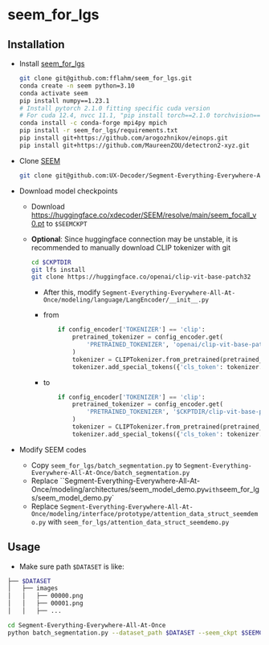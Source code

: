 # seem_for_lgs

## Installation

- Install [seem_for_lgs](https://github.com/fflahm/seem_for_lgs#)

  ```sh
  git clone git@github.com:fflahm/seem_for_lgs.git
  conda create -n seem python=3.10
  conda activate seem
  pip install numpy==1.23.1
  # Install pytorch 2.1.0 fitting specific cuda version
  # For cuda 12.4, nvcc 11.1, "pip install torch==2.1.0 torchvision==0.16.0 torchaudio==2.1.0 --index-url https://download.pytorch.org/whl/cu118" is expected to work
  conda install -c conda-forge mpi4py mpich
  pip install -r seem_for_lgs/requirements.txt
  pip install git+https://github.com/arogozhnikov/einops.git
  pip install git+https://github.com/MaureenZOU/detectron2-xyz.git
  ```

- Clone [SEEM](https://github.com/UX-Decoder/Segment-Everything-Everywhere-All-At-Once)

  ```sh
  git clone git@github.com:UX-Decoder/Segment-Everything-Everywhere-All-At-Once.git
  ```

- Download model checkpoints

  - Download https://huggingface.co/xdecoder/SEEM/resolve/main/seem_focall_v0.pt to `$SEEMCKPT`

  - **Optional**: Since huggingface connection may be unstable, it is recommended to manually download CLIP tokenizer with git

    ```sh
    cd $CKPTDIR
    git lfs install
    git clone https://huggingface.co/openai/clip-vit-base-patch32
    ```

    - After this, modify `Segment-Everything-Everywhere-All-At-Once/modeling/language/LangEncoder/__init__.py`

    - from

      ```python
          if config_encoder['TOKENIZER'] == 'clip':
              pretrained_tokenizer = config_encoder.get(
                  'PRETRAINED_TOKENIZER', 'openai/clip-vit-base-patch32'
              )
              tokenizer = CLIPTokenizer.from_pretrained(pretrained_tokenizer)
              tokenizer.add_special_tokens({'cls_token': tokenizer.eos_token})
      ```

    - to

      ```python
          if config_encoder['TOKENIZER'] == 'clip':
              pretrained_tokenizer = config_encoder.get(
                  'PRETRAINED_TOKENIZER', '$CKPTDIR/clip-vit-base-patch32'
              )
              tokenizer = CLIPTokenizer.from_pretrained(pretrained_tokenizer)
              tokenizer.add_special_tokens({'cls_token': tokenizer.eos_token})
      ```

- Modify SEEM codes
  - Copy `seem_for_lgs/batch_segmentation.py` to `Segment-Everything-Everywhere-All-At-Once/batch_segmentation.py`
  - Replace ``Segment-Everything-Everywhere-All-At-Once/modeling/architectures/seem_model_demo.py` with `seem_for_lgs/seem_model_demo.py`
  - Replace `Segment-Everything-Everywhere-All-At-Once/modeling/interface/prototype/attention_data_struct_seemdemo.py` with `seem_for_lgs/attention_data_struct_seemdemo.py`

## Usage

- Make sure path `$DATASET` is like:

```sh
├── $DATASET
│   ├── images
│   │   ├── 00000.png
│   │   ├── 00001.png
│   │   ├── ...
```

```sh
cd Segment-Everything-Everywhere-All-At-Once
python batch_segmentation.py --dataset_path $DATASET --seem_ckpt $SEEMCKPT
```